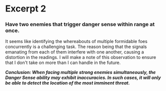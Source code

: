 # Excerpt 2
### Have two enemies that trigger danger sense within range at once.
<p>It seems like identifying the whereabouts of multiple formidable foes concurrently is a challenging task. The reason being that the signals emanating from each of them interfere with one another, causing a distortion in the readings. I will make a note of this observation to ensure that I don't take on more than I can handle in the future.</p>
<b><i>Conclusion: When facing multiple strong enemies simultaneously, the Danger Sense ability may exhibit inaccuracies. In such cases, it will only be able to detect the location of the most imminent threat.</i></b>
